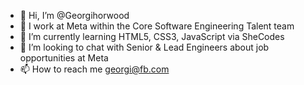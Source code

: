 - 👋 Hi, I’m @Georgihorwood
- 👀 I work at Meta within the Core Software Engineering Talent team
- 🌱 I’m currently learning HTML5, CSS3, JavaScript via SheCodes
- 💞️ I’m looking to chat with Senior & Lead Engineers about job opportunities at Meta
- 📫 How to reach me georgi@fb.com

<!---
Georginahorwood/Georginahorwood is a ✨ special ✨ repository because its `README.md` (this file) appears on your GitHub profile.
You can click the Preview link to take a look at your changes.
--->
